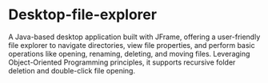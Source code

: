 # Desktop-file-explorer
A Java-based desktop application built with JFrame, offering a user-friendly file explorer to navigate directories, view file properties, and perform basic operations like opening, renaming, deleting, and moving files. Leveraging Object-Oriented Programming principles, it supports recursive folder deletion and double-click file opening.
